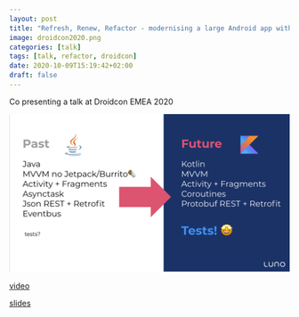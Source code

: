 ```yaml
---
layout: post
title: "Refresh, Renew, Refactor - modernising a large Android app with many users"
image: droidcon2020.png
categories: [talk]
tags: [talk, refactor, droidcon]
date: 2020-10-09T15:19:42+02:00
draft: false
---
```

Co presenting a talk at Droidcon EMEA 2020

![old vs new](old_new.png)

[video](https://www.droidcon.com/2020/10/09/refresh-renew-refactor-modernising-a-large-android-app-with-many-users/?video=470196512)

[slides](Refresh,%20renew,%20refactor.pdf)